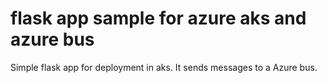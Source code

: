 # flask app sample for azure aks and azure bus

Simple flask app for deployment in aks. It sends messages to a Azure bus.
